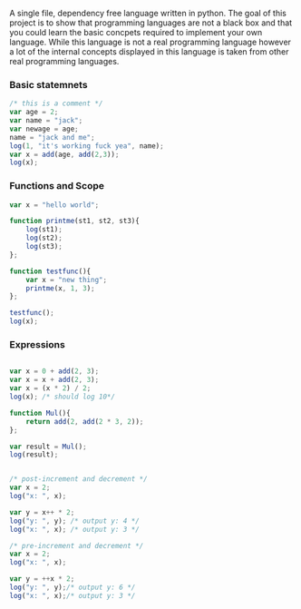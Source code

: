 A single file, dependency free language written in python. The goal of this project is to show that 
programming languages are not a black box and that you could learn the basic concpets required to implement your own language.
While this language is not a real programming language however a lot of the internal concepts displayed in this 
language is taken from other real programming languages.

### Basic statemnets
```js
/* this is a comment */
var age = 2;
var name = "jack";
var newage = age;
name = "jack and me";
log(1, "it's working fuck yea", name);
var x = add(age, add(2,3));
log(x);
```



### Functions and Scope

```js
var x = "hello world";

function printme(st1, st2, st3){
    log(st1);
    log(st2);
    log(st3);
};

function testfunc(){
    var x = "new thing";
    printme(x, 1, 3);
};

testfunc();
log(x);
```

### Expressions 
```js

var x = 0 + add(2, 3);
var x = x + add(2, 3);
var x = (x * 2) / 2;
log(x); /* should log 10*/

function Mul(){
    return add(2, add(2 * 3, 2));
};

var result = Mul();
log(result);


/* post-increment and decrement */
var x = 2;
log("x: ", x);

var y = x++ * 2;
log("y: ", y); /* output y: 4 */
log("x: ", x); /* output y: 3 */

/* pre-increment and decrement */
var x = 2;
log("x: ", x);

var y = ++x * 2;
log("y: ", y);/* output y: 6 */
log("x: ", x);/* output y: 3 */
```

